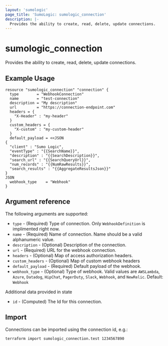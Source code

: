 ```yaml
---
layout: 'sumologic'
page_title: 'SumoLogic: sumologic_connection'
description: |-
  Provides the ability to create, read, delete, update connections.
---
```


# sumologic_connection

Provides the ability to create, read, delete, update connections.

## Example Usage

```hcl
resource "sumologic_connection" "connection" {
  type        = "WebhookConnection"
  name        = "test-connection"
  description = "My description"
  url         = "https://connection-endpoint.com"
  headers = {
    "X-Header" : "my-header"
  }
  custom_headers = {
    "X-custom" : "my-custom-header"
  }
  default_payload = <<JSON
{
  "client" : "Sumo Logic",
  "eventType" : "{{SearchName}}",
  "description" : "{{SearchDescription}}",
  "search_url" : "{{SearchQueryUrl}}",
  "num_records" : "{{NumRawResults}}",
  "search_results" : "{{AggregateResultsJson}}"
}
JSON
  webhook_type    = "Webhook"
}
```

## Argument reference

The following arguments are supported:

- `type` - (Required) Type of connection. Only `WebhookDefinition` is implimented right now.
- `name` - (Required) Name of connection. Name should be a valid alphanumeric value.
- `description` - (Optional) Description of the connection.
- `url` - (Required) URL for the webhook connection.
- `headers` - (Optional) Map of access authorization headers.
- `custom_headers` - (Optional) Map of custom webhook headers
- `default_payload` - (Required) Default payload of the webhook.
- `webhook_type` - (Optional) Type of webhook. Valid values are `AWSLambda`, `Azure`, `Datadog`, `HipChat`, `PagerDuty`, `Slack`, `Webhook`, and `NewRelic`. Default: `Webhook`

Additional data provided in state

- `id` - (Computed) The Id for this connection.

## Import

Connections can be imported using the connection id, e.g.:

```hcl
terraform import sumologic_connection.test 1234567890
```
